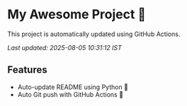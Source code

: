 # My Awesome Project 🚀

This project is automatically updated using GitHub Actions.

_Last updated: 2025-08-05 10:31:12 IST_

## Features
- Auto-update README using Python 🐍
- Auto Git push with GitHub Actions 🤖

